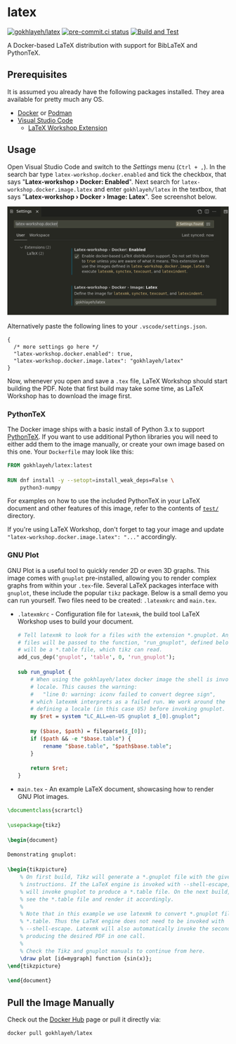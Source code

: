 # latex

[![gokhlayeh/latex](https://img.shields.io/badge/Docker%20Hub-gokhlayeh%2Flatex-blue)](https://hub.docker.com/r/gokhlayeh/latex)
[![pre-commit.ci status](https://results.pre-commit.ci/badge/github/ChiefGokhlayeh/latex/master.svg)](https://results.pre-commit.ci/latest/github/ChiefGokhlayeh/latex/master)
[![Build and Test](https://github.com/ChiefGokhlayeh/latex/actions/workflows/build-and-test.yml/badge.svg)](https://github.com/ChiefGokhlayeh/latex/actions/workflows/build-and-test.yml)

A Docker-based LaTeX distribution with support for BibLaTeX and PythonTeX.

## Prerequisites

It is assumed you already have the following packages installed. They area available for pretty much any OS.

- [Docker](https://docs.docker.com/engine/install/) or [Podman](https://podman.io/)
- [Visual Studio Code](https://code.visualstudio.com/)
  - [LaTeX Workshop Extension](https://marketplace.visualstudio.com/items?itemName=James-Yu.latex-workshop)

## Usage

Open Visual Studio Code and switch to the _Settings_ menu (`Ctrl + ,`). In the search bar type `latex-workshop.docker.enabled` and tick the checkbox, that says "**Latex-workshop › Docker: Enabled**". Next search for `latex-workshop.docker.image.latex` and enter `gokhlayeh/latex` in the textbox, that says "**Latex-workshop › Docker › Image: Latex**". See screenshot below.

![screenshot of settings menu](doc/images/settings.png)

Alternatively paste the following lines to your `.vscode/settings.json`.

```jsonc
{
  /* more settings go here */
  "latex-workshop.docker.enabled": true,
  "latex-workshop.docker.image.latex": "gokhlayeh/latex"
}
```

Now, whenever you open and save a `.tex` file, LaTeX Workshop should start building the PDF. Note that first build may take some time, as LaTeX Workshop has to download the image first.

### PythonTeX

The Docker image ships with a basic install of Python 3.x to support [PythonTeX](https://www.ctan.org/pkg/pythontex). If you want to use additional Python libraries you will need to either add them to the image manually, or create your own image based on this one. Your `Dockerfile` may look like this:

```Dockerfile
FROM gokhlayeh/latex:latest

RUN dnf install -y --setopt=install_weak_deps=False \
    python3-numpy
```

For examples on how to use the included PythonTeX in your LaTeX document and other features of this image, refer to the contents of [`test/`](test) directory.

If you're using LaTeX Workshop, don't forget to tag your image and update `"latex-workshop.docker.image.latex": "..."` accordingly.

### GNU Plot

GNU Plot is a useful tool to quickly render 2D or even 3D graphs. This image comes with `gnuplot` pre-installed, allowing you to render complex graphs from within your `.tex`-file. Several LaTeX packages interface with `gnuplot`, these include the popular `tikz` package. Below is a small demo you can run yourself. Two files need to be created: `.latexmkrc` and `main.tex`.

- `.latexmkrc` - Configuration file for `latexmk`, the build tool LaTeX Workshop uses to build your document.

  ```perl
  # Tell latexmk to look for a files with the extension *.gnuplot. Any matching
  # files will be passed to the function, "run_gnuplot", defined below. The output
  # will be a *.table file, which tikz can read.
  add_cus_dep('gnuplot', 'table', 0, 'run_gnuplot');

  sub run_gnuplot {
      # When using the gokhlayeh/latex docker image the shell is invoked without
      # locale. This causes the warning:
      #   "line 0: warning: iconv failed to convert degree sign",
      # which latexmk interprets as a failed run. We work around the issue by
      # defining a locale (in this case US) before invoking gnuplot.
      my $ret = system "LC_ALL=en-US gnuplot $_[0].gnuplot";

      my ($base, $path) = fileparse($_[0]);
      if ($path && -e "$base.table") {
          rename "$base.table", "$path$base.table";
      }

      return $ret;
  }
  ```

- `main.tex` - An example LaTeX document, showcasing how to render GNU Plot images.

```latex
\documentclass{scrartcl}

\usepackage{tikz}

\begin{document}

Demonstrating gnuplot:

\begin{tikzpicture}
    % On first build, Tikz will generate a *.gnuplot file with the given
    % instructions. If the LaTeX engine is invoked with --shell-escape, Tikz
    % will invoke gnuplot to produce a *.table file. On the next build, it will
    % see the *.table file and render it accordingly.
    %
    % Note that in this example we use latexmk to convert *.gnuplot files to
    % *.table. Thus the LaTeX engine does not need to be invoked with
    % --shell-escape. Latexmk will also automatically invoke the second build,
    % producing the desired PDF in one call.
    %
    % Check the Tikz and gnuplot manuals to continue from here.
    \draw plot [id=mygraph] function {sin(x)};
\end{tikzpicture}

\end{document}
```

## Pull the Image Manually

Check out the [Docker Hub](https://hub.docker.com/r/gokhlayeh/latex) page or pull it directly via:

```sh
docker pull gokhlayeh/latex
```
